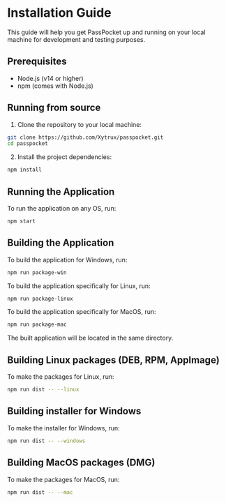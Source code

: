 # Installation Guide

This guide will help you get PassPocket up and running on your local machine for development and testing purposes.

## Prerequisites

- Node.js (v14 or higher)
- npm (comes with Node.js)

## Running from source

1. Clone the repository to your local machine:

```sh
git clone https://github.com/Xytrux/passpocket.git
cd passpocket
```

2. Install the project dependencies:

```sh
npm install
```

## Running the Application

To run the application on any OS, run:

```sh
npm start
```

## Building the Application

To build the application for Windows, run:

```sh
npm run package-win
```

To build the application specifically for Linux, run:

```sh
npm run package-linux
```

To build the application specifically for MacOS, run:

```sh
npm run package-mac
```

The built application will be located in the same directory.

## Building Linux packages (DEB, RPM, AppImage)

To make the packages for Linux, run:

```sh
npm run dist -- --linux
```

## Building installer for Windows

To make the installer for Windows, run:

```sh
npm run dist -- --windows
```

## Building MacOS packages (DMG)

To make the packages for MacOS, run:

```sh
npm run dist -- --mac
```
